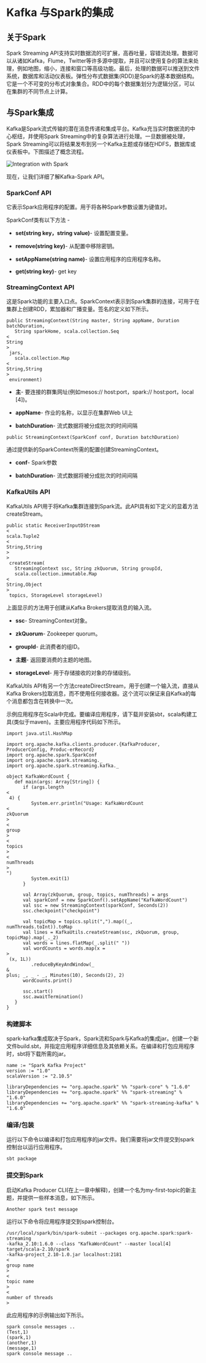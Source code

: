 # Kafka 与Spark的集成

## 关于Spark

Spark Streaming API支持实时数据流的可扩展，高吞吐量，容错流处理。数据可以从诸如Kafka，Flume，Twitter等许多源中提取，并且可以使用复杂的算法来处理，例如地图，缩小，连接和窗口等高级功能。最后，处理的数据可以推送到文件系统，数据库和活动仪表板。弹性分布式数据集\(RDD\)是Spark的基本数据结构。它是一个不可变的分布式对象集合。RDD中的每个数据集划分为逻辑分区，可以在集群的不同节点上计算。

## 与Spark集成

Kafka是Spark流式传输的潜在消息传递和集成平台。Kafka充当实时数据流的中心枢纽，并使用Spark Streaming中的复杂算法进行处理。一旦数据被处理，Spark Streaming可以将结果发布到另一个Kafka主题或存储在HDFS，数据库或仪表板中。下图描述了概念流程。

![](https://www.w3cschool.cn/attachments/tuploads/apache_kafka/integration_spark.jpg "Integration with Spark")

现在，让我们详细了解Kafka-Spark API。

### SparkConf API

它表示Spark应用程序的配置。用于将各种Spark参数设置为键值对。

SparkConf类有以下方法 -

* **set\(string key，string value\)**- 设置配置变量。

* **remove\(string key\)**- 从配置中移除密钥。

* **setAppName\(string name\)**- 设置应用程序的应用程序名称。

* **get\(string key\)**- get key

### StreamingContext API

这是Spark功能的主要入口点。SparkContext表示到Spark集群的连接，可用于在集群上创建RDD，累加器和广播变量。签名的定义如下所示。

```
public StreamingContext(String master, String appName, Duration batchDuration, 
   String sparkHome, scala.collection.Seq
<
String
>
 jars, 
   scala.collection.Map
<
String,String
>
 environment)

```

* **主**- 要连接的群集网址\(例如mesos:// host:port，spark:// host:port，local \[4\]\)。

* **appName**- 作业的名称，以显示在集群Web UI上

* **batchDuration**- 流式数据将被分成批次的时间间隔

```
public StreamingContext(SparkConf conf, Duration batchDuration)

```

通过提供新的SparkContext所需的配置创建StreamingContext。

* **conf**- Spark参数

* **batchDuration**- 流式数据将被分成批次的时间间隔

### KafkaUtils API

KafkaUtils API用于将Kafka集群连接到Spark流。此API具有如下定义的显着方法createStream。

```
public static ReceiverInputDStream
<
scala.Tuple2
<
String,String
>
>
 createStream(
   StreamingContext ssc, String zkQuorum, String groupId,
   scala.collection.immutable.Map
<
String,Object
>
 topics, StorageLevel storageLevel)

```

上面显示的方法用于创建从Kafka Brokers提取消息的输入流。

* **ssc**- StreamingContext对象。

* **zkQuorum**- Zookeeper quorum。

* **groupId**- 此消费者的组ID。

* **主题**- 返回要消费的主题的地图。

* **storageLevel**- 用于存储接收的对象的存储级别。

KafkaUtils API有另一个方法createDirectStream，用于创建一个输入流，直接从Kafka Brokers拉取消息，而不使用任何接收器。这个流可以保证来自Kafka的每个消息都包含在转换中一次。

示例应用程序在Scala中完成。要编译应用程序，请下载并安装sbt，scala构建工具\(类似于maven\)。主要应用程序代码如下所示。

```
import java.util.HashMap

import org.apache.kafka.clients.producer.{KafkaProducer, ProducerConfig, Produc-erRecord}
import org.apache.spark.SparkConf
import org.apache.spark.streaming._
import org.apache.spark.streaming.kafka._

object KafkaWordCount {
   def main(args: Array[String]) {
      if (args.length 
<
 4) {
         System.err.println("Usage: KafkaWordCount 
<
zkQuorum
>
<
group
>
<
topics
>
<
numThreads
>
")
         System.exit(1)
      }

      val Array(zkQuorum, group, topics, numThreads) = args
      val sparkConf = new SparkConf().setAppName("KafkaWordCount")
      val ssc = new StreamingContext(sparkConf, Seconds(2))
      ssc.checkpoint("checkpoint")

      val topicMap = topics.split(",").map((_, numThreads.toInt)).toMap
      val lines = KafkaUtils.createStream(ssc, zkQuorum, group, topicMap).map(_._2)
      val words = lines.flatMap(_.split(" "))
      val wordCounts = words.map(x =
>
 (x, 1L))
         .reduceByKeyAndWindow(_ 
&
plus; _, _ - _, Minutes(10), Seconds(2), 2)
      wordCounts.print()

      ssc.start()
      ssc.awaitTermination()
   }
}

```

### 构建脚本

spark-kafka集成取决于Spark，Spark流和Spark与Kafka的集成jar。创建一个新文件build.sbt，并指定应用程序详细信息及其依赖关系。在编译和打包应用程序时，sbt将下载所需的jar。

```
name := "Spark Kafka Project"
version := "1.0"
scalaVersion := "2.10.5"

libraryDependencies += "org.apache.spark" %% "spark-core" % "1.6.0"
libraryDependencies += "org.apache.spark" %% "spark-streaming" % "1.6.0"
libraryDependencies += "org.apache.spark" %% "spark-streaming-kafka" % "1.6.0"

```

### 编译/包装

运行以下命令以编译和打包应用程序的jar文件。我们需要将jar文件提交到spark控制台以运行应用程序。

```
sbt package

```

### 提交到Spark

启动Kafka Producer CLI\(在上一章中解释\)，创建一个名为my-first-topic的新主题，并提供一些样本消息，如下所示。

```
Another spark test message

```

运行以下命令将应用程序提交到spark控制台。

```
/usr/local/spark/bin/spark-submit --packages org.apache.spark:spark-streaming
-kafka_2.10:1.6.0 --class "KafkaWordCount" --master local[4] target/scala-2.10/spark
-kafka-project_2.10-1.0.jar localhost:2181 
<
group name
>
<
topic name
>
<
number of threads
>
```

此应用程序的示例输出如下所示。

```
spark console messages ..
(Test,1)
(spark,1)
(another,1)
(message,1)
spark console message ..

```

  




